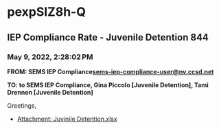 # pexpSIZ8h-Q
## IEP Compliance Rate - Juvenile Detention 844
### May 9, 2022, 2:28:02 PM
**FROM: SEMS IEP Compliance<sems-iep-compliance-user@nv.ccsd.net>**

**TO: to SEMS IEP Compliance, Gina Piccolo [Juvenile Detention], Tami Drennen [Juvenile Detention]**


Greetings,  





* [Attachment: Juvinile Detention.xlsx](pexpSIZ8h-Q-attachment-1.xlsx)
